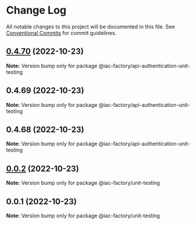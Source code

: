 # Change Log

All notable changes to this project will be documented in this file.
See [Conventional Commits](https://conventionalcommits.org) for commit guidelines.

## [0.4.70](https://github.com/iac-factory/node-authentication-api/compare/@iac-factory/api-authentication-unit-testing@0.4.69...@iac-factory/api-authentication-unit-testing@0.4.70) (2022-10-23)

**Note:** Version bump only for package @iac-factory/api-authentication-unit-testing





## 0.4.69 (2022-10-23)

**Note:** Version bump only for package @iac-factory/api-authentication-unit-testing





## 0.4.68 (2022-10-23)

**Note:** Version bump only for package @iac-factory/api-authentication-unit-testing





## [0.0.2](https://github.com/iac-factory/node-authentication-api/compare/@iac-factory/unit-testing@0.0.1...@iac-factory/unit-testing@0.0.2) (2022-10-23)

**Note:** Version bump only for package @iac-factory/unit-testing





## 0.0.1 (2022-10-23)

**Note:** Version bump only for package @iac-factory/unit-testing

